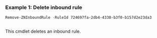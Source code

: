 ### Example 1: Delete inbound rule
```powershell
Remove-ZNInboundRule -RuleId 724697fa-2db4-4330-b3f0-b157d2e23da3
```

```output

```

This cmdlet deletes an inbound rule.